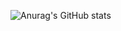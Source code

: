 ![Anurag's GitHub stats](https://github-readme-stats.vercel.app/api?username=HaydarZaraki&show_icons=true)
